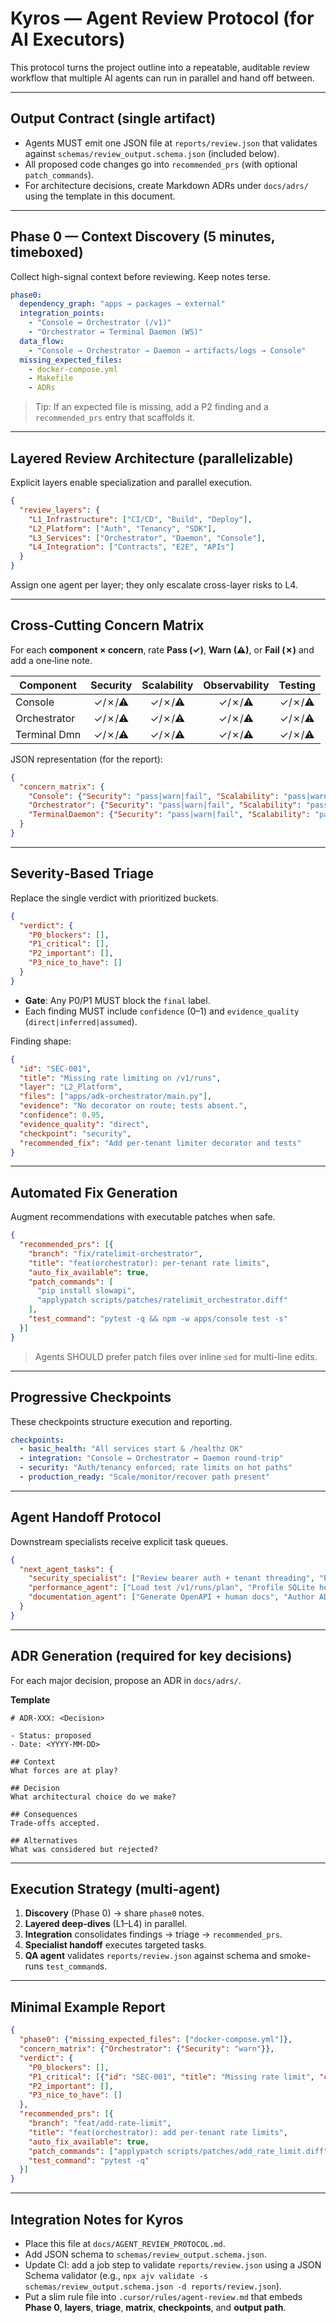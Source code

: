 # Kyros — Agent Review Protocol (for AI Executors)

This protocol turns the project outline into a repeatable, auditable review workflow that multiple AI agents can run in parallel and hand off between.

---

## Output Contract (single artifact)
- Agents MUST emit one JSON file at `reports/review.json` that validates against `schemas/review_output.schema.json` (included below).
- All proposed code changes go into `recommended_prs` (with optional `patch_commands`).
- For architecture decisions, create Markdown ADRs under `docs/adrs/` using the template in this document.

---

## Phase 0 — Context Discovery (5 minutes, timeboxed)
Collect high-signal context before reviewing. Keep notes terse.

```yaml
phase0:
  dependency_graph: "apps → packages → external"
  integration_points:
    - "Console ↔ Orchestrator (/v1)"
    - "Orchestrator ↔ Terminal Daemon (WS)"
  data_flow:
    - "Console → Orchestrator → Daemon → artifacts/logs → Console"
  missing_expected_files:
    - docker-compose.yml
    - Makefile
    - ADRs
```

> Tip: If an expected file is missing, add a P2 finding and a `recommended_prs` entry that scaffolds it.

---

## Layered Review Architecture (parallelizable)
Explicit layers enable specialization and parallel execution.

```json
{
  "review_layers": {
    "L1_Infrastructure": ["CI/CD", "Build", "Deploy"],
    "L2_Platform": ["Auth", "Tenancy", "SDK"],
    "L3_Services": ["Orchestrator", "Daemon", "Console"],
    "L4_Integration": ["Contracts", "E2E", "APIs"]
  }
}
```

Assign one agent per layer; they only escalate cross-layer risks to L4.

---

## Cross‑Cutting Concern Matrix
For each **component × concern**, rate **Pass (✓)**, **Warn (⚠)**, or **Fail (✗)** and add a one‑line note.

| Component     | Security | Scalability | Observability | Testing |
|---------------|:--------:|:-----------:|:-------------:|:-------:|
| Console       | ✓/✗/⚠    | ✓/✗/⚠       | ✓/✗/⚠        | ✓/✗/⚠   |
| Orchestrator  | ✓/✗/⚠    | ✓/✗/⚠       | ✓/✗/⚠        | ✓/✗/⚠   |
| Terminal Dmn  | ✓/✗/⚠    | ✓/✗/⚠       | ✓/✗/⚠        | ✓/✗/⚠   |

JSON representation (for the report):
```json
{
  "concern_matrix": {
    "Console": {"Security": "pass|warn|fail", "Scalability": "pass|warn|fail", "Observability": "pass|warn|fail", "Testing": "pass|warn|fail"},
    "Orchestrator": {"Security": "pass|warn|fail", "Scalability": "pass|warn|fail", "Observability": "pass|warn|fail", "Testing": "pass|warn|fail"},
    "TerminalDaemon": {"Security": "pass|warn|fail", "Scalability": "pass|warn|fail", "Observability": "pass|warn|fail", "Testing": "pass|warn|fail"}
  }
}
```

---

## Severity‑Based Triage
Replace the single verdict with prioritized buckets.

```json
{
  "verdict": {
    "P0_blockers": [],
    "P1_critical": [],
    "P2_important": [],
    "P3_nice_to_have": []
  }
}
```

- **Gate**: Any P0/P1 MUST block the `final` label.
- Each finding MUST include `confidence` (0–1) and `evidence_quality` (`direct|inferred|assumed`).

Finding shape:
```json
{
  "id": "SEC-001",
  "title": "Missing rate limiting on /v1/runs",
  "layer": "L2_Platform",
  "files": ["apps/adk-orchestrator/main.py"],
  "evidence": "No decorator on route; tests absent.",
  "confidence": 0.95,
  "evidence_quality": "direct",
  "checkpoint": "security",
  "recommended_fix": "Add per-tenant limiter decorator and tests"
}
```

---

## Automated Fix Generation
Augment recommendations with executable patches when safe.

```json
{
  "recommended_prs": [{
    "branch": "fix/ratelimit-orchestrator",
    "title": "feat(orchestrator): per-tenant rate limits",
    "auto_fix_available": true,
    "patch_commands": [
      "pip install slowapi",
      "applypatch scripts/patches/ratelimit_orchestrator.diff"
    ],
    "test_command": "pytest -q && npm -w apps/console test -s"
  }]
}
```

> Agents SHOULD prefer patch files over inline `sed` for multi-line edits.

---

## Progressive Checkpoints
These checkpoints structure execution and reporting.

```yaml
checkpoints:
  - basic_health: "All services start & /healthz OK"
  - integration: "Console ↔ Orchestrator ↔ Daemon round-trip"
  - security: "Auth/tenancy enforced; rate limits on hot paths"
  - production_ready: "Scale/monitor/recover path present"
```

---

## Agent Handoff Protocol
Downstream specialists receive explicit task queues.

```json
{
  "next_agent_tasks": {
    "security_specialist": ["Review bearer auth + tenant threading", "Pen-test public endpoints"],
    "performance_agent": ["Load test /v1/runs/plan", "Profile SQLite hotspots"],
    "documentation_agent": ["Generate OpenAPI + human docs", "Author ADRs for auth & data store"]
  }
}
```

---

## ADR Generation (required for key decisions)
For each major decision, propose an ADR in `docs/adrs/`.

**Template**
```
# ADR-XXX: <Decision>

- Status: proposed
- Date: <YYYY-MM-DD>

## Context
What forces are at play?

## Decision
What architectural choice do we make?

## Consequences
Trade-offs accepted.

## Alternatives
What was considered but rejected?
```

---

## Execution Strategy (multi‑agent)
1. **Discovery** (Phase 0) → share `phase0` notes.
2. **Layered deep‑dives** (L1–L4) in parallel.
3. **Integration** consolidates findings → triage → `recommended_prs`.
4. **Specialist handoff** executes targeted tasks.
5. **QA agent** validates `reports/review.json` against schema and smoke-runs `test_command`s.

---

## Minimal Example Report
```json
{
  "phase0": {"missing_expected_files": ["docker-compose.yml"]},
  "concern_matrix": {"Orchestrator": {"Security": "warn"}},
  "verdict": {
    "P0_blockers": [],
    "P1_critical": [{"id": "SEC-001", "title": "Missing rate limit", "confidence": 0.95, "evidence_quality": "direct"}],
    "P2_important": [],
    "P3_nice_to_have": []
  },
  "recommended_prs": [{
    "branch": "feat/add-rate-limit",
    "title": "feat(orchestrator): add per-tenant rate limits",
    "auto_fix_available": true,
    "patch_commands": ["applypatch scripts/patches/add_rate_limit.diff"],
    "test_command": "pytest -q"
  }]
}
```

---

## Integration Notes for Kyros
- Place this file at `docs/AGENT_REVIEW_PROTOCOL.md`.
- Add JSON schema to `schemas/review_output.schema.json`.
- Update CI: add a job step to validate `reports/review.json` using a JSON Schema validator (e.g., `npx ajv validate -s schemas/review_output.schema.json -d reports/review.json`).
- Put a slim rule file into `.cursor/rules/agent-review.md` that embeds **Phase 0**, **layers**, **triage**, **matrix**, **checkpoints**, and **output path**.

